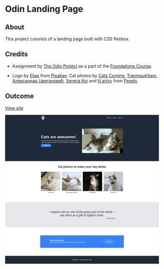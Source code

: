 # Odin Landing Page

## About

This project consists of a landing page built with CSS flexbox.

## Credits

- Assignment by [The Odin Project](https://www.theodinproject.com/) as a part of the [Foundations Course](https://www.theodinproject.com/paths/foundations/courses/foundations).

- Logo by [Elias](https://pixabay.com/users/elionas-2345468/) from [Pixabay](https://pixabay.com/). Cat photos by [Cats Coming](https://www.pexels.com/photo/cat-licking-its-paw-3712095/), [Tranmautritam](https://www.pexels.com/photo/ragdoll-cat-on-a-white-chair-384555/), [Александар Цветановић](https://www.pexels.com/photo/orange-cat-sleeping-on-white-bed-1560424/), [Serena Koi](https://www.pexels.com/photo/close-up-photo-of-cat-yawning-1765832/) and [lil artsy](https://www.pexels.com/photo/cat-with-a-mouse-toy-3216568/) from [Pexels](https://www.pexels.com/).

## Outcome

[View site](https://edi-jr.github.io/odin-landing-page/)

![](https://github.com/edi-jr/odin-landing-page/blob/main/images/page-screenshot.png)